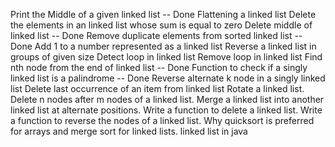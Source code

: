 Print the Middle of a given linked list -- Done
Flattening a linked list
Delete the elements in an linked list whose sum is equal to zero
Delete middle of linked list -- Done
Remove duplicate elements from sorted linked list -- Done
Add 1 to a number represented as a linked list
Reverse a linked list in groups of given size
Detect loop in linked list
Remove loop in linked list
Find nth node from the end of linked list -- Done
Function to check if a singly linked list is a palindrome -- Done
Reverse alternate k node in a singly linked list
Delete last occurrence of an item from linked list
Rotate a linked list.
Delete n nodes after m nodes of a linked list.
Merge a linked list into another linked list at alternate positions.
Write a function to delete a linked list.
Write a function to reverse the nodes of a linked list.
Why quicksort is preferred for arrays and merge sort for linked lists.
linked list in java